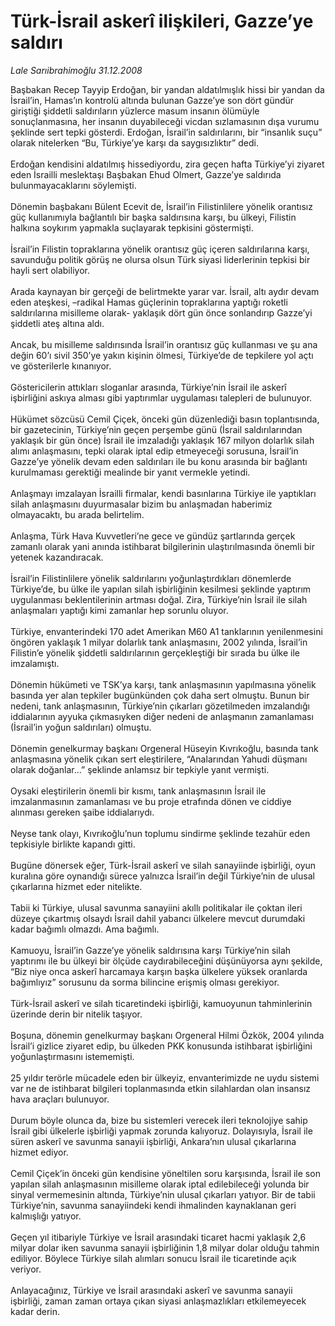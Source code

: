 # Türk-İsrail askerî ilişkileri, Gazze’ye saldırı

*Lale Sarıibrahimoğlu 31.12.2008*

<div class="taraf_structure_2col_1zq">
<div class="margen_n">



 <p>Başbakan Recep Tayyip Erdoğan, bir yandan aldatılmışlık hissi bir yandan da İsrail’in, Hamas’ın kontrolü altında bulunan Gazze’ye son dört gündür giriştiği şiddetli saldırıların yüzlerce masum insanın ölümüyle sonuçlanmasına, her insanın duyabileceği vicdan sızlamasının dışa vurumu şeklinde sert tepki gösterdi. Erdoğan, İsrail’in saldırılarını, bir “insanlık suçu” olarak nitelerken “Bu, Türkiye’ye karşı da saygısızlıktır” dedi. <br/><br/>Erdoğan kendisini aldatılmış hissediyordu, zira geçen hafta Türkiye’yi ziyaret eden İsrailli meslektaşı Başbakan Ehud Olmert, Gazze’ye saldırıda bulunmayacaklarını söylemişti. <br/><br/>Dönemin başbakanı Bülent Ecevit de, İsrail’in Filistinlilere yönelik orantısız güç kullanımıyla bağlantılı bir başka saldırısına karşı, bu ülkeyi, Filistin halkına soykırım yapmakla suçlayarak tepkisini göstermişti. <br/><br/>İsrail’in Filistin topraklarına yönelik orantısız güç içeren saldırılarına karşı, savunduğu politik görüş ne olursa olsun Türk siyasi liderlerinin tepkisi bir hayli sert olabiliyor. <br/><br/>Arada kaynayan bir gerçeği de belirtmekte yarar var. İsrail, altı aydır devam eden ateşkesi, –radikal Hamas güçlerinin topraklarına yaptığı roketli saldırılarına misilleme olarak- yaklaşık dört gün önce sonlandırıp Gazze’yi şiddetli ateş altına aldı. <br/><br/>Ancak, bu misilleme saldırısında İsrail’in orantısız güç kullanması ve şu ana değin 60’ı sivil 350’ye yakın kişinin ölmesi, Türkiye’de de tepkilere yol açtı ve gösterilerle kınanıyor. <br/><br/>Göstericilerin attıkları sloganlar arasında, Türkiye’nin İsrail ile askerî işbirliğini askıya alması gibi yaptırımlar uygulaması talepleri de bulunuyor. <br/><br/>Hükümet sözcüsü Cemil Çiçek, önceki gün düzenlediği basın toplantısında, bir gazetecinin, Türkiye’nin geçen perşembe günü (İsrail saldırılarından yaklaşık bir gün önce) İsrail ile imzaladığı yaklaşık 167 milyon dolarlık silah alımı anlaşmasını, tepki olarak iptal edip etmeyeceği sorusuna, İsrail’in Gazze’ye yönelik devam eden saldırıları ile bu konu arasında bir bağlantı kurulmaması gerektiği mealinde bir yanıt vermekle yetindi. <br/><br/>Anlaşmayı imzalayan İsrailli firmalar, kendi basınlarına Türkiye ile yaptıkları silah anlaşmasını duyurmasalar bizim bu anlaşmadan haberimiz olmayacaktı, bu arada belirtelim. <br/><br/>Anlaşma, Türk Hava Kuvvetleri’ne gece ve gündüz şartlarında gerçek zamanlı olarak yani anında istihbarat bilgilerinin ulaştırılmasında önemli bir yetenek kazandıracak. <br/><br/>İsrail’in Filistinlilere yönelik saldırılarını yoğunlaştırdıkları dönemlerde Türkiye’de, bu ülke ile yapılan silah işbirliğinin kesilmesi şeklinde yaptırım uygulanması beklentilerinin artması doğal. Zira, Türkiye’nin İsrail ile silah anlaşmaları yaptığı kimi zamanlar hep sorunlu oluyor. <br/><br/>Türkiye, envanterindeki 170 adet Amerikan M60 A1 tanklarının yenilenmesini öngören yaklaşık 1 milyar dolarlık tank anlaşmasını, 2002 yılında, İsrail’in Filistin’e yönelik şiddetli saldırılarının gerçekleştiği bir sırada bu ülke ile imzalamıştı. <br/><br/>Dönemin hükümeti ve TSK’ya karşı, tank anlaşmasının yapılmasına yönelik basında yer alan tepkiler bugünkünden çok daha sert olmuştu. Bunun bir nedeni, tank anlaşmasının, Türkiye’nin çıkarları gözetilmeden imzalandığı iddialarının ayyuka çıkmasıyken diğer nedeni de anlaşmanın zamanlaması (İsrail’in yoğun saldırıları) olmuştu. <br/><br/>Dönemin genelkurmay başkanı Orgeneral Hüseyin Kıvrıkoğlu, basında tank anlaşmasına yönelik çıkan sert eleştirilere, “Analarından Yahudi düşmanı olarak doğanlar...” şeklinde anlamsız bir tepkiyle yanıt vermişti. <br/><br/>Oysaki eleştirilerin önemli bir kısmı, tank anlaşmasının İsrail ile imzalanmasının zamanlaması ve bu proje etrafında dönen ve ciddiye alınması gereken şaibe iddialarıydı. <br/><br/>Neyse tank olayı, Kıvrıkoğlu’nun toplumu sindirme şeklinde tezahür eden tepkisiyle birlikte kapandı gitti. <br/><br/>Bugüne dönersek eğer, Türk-İsrail askerî ve silah sanayiinde işbirliği, oyun kuralına göre oynandığı sürece yalnızca İsrail’in değil Türkiye’nin de ulusal çıkarlarına hizmet eder nitelikte. <br/><br/>Tabii ki Türkiye, ulusal savunma sanayiini akıllı politikalar ile çoktan ileri düzeye çıkartmış olsaydı İsrail dahil yabancı ülkelere mevcut durumdaki kadar bağımlı olmazdı. Ama bağımlı. <br/><br/>Kamuoyu, İsrail’in Gazze’ye yönelik saldırısına karşı Türkiye’nin silah yaptırımı ile bu ülkeyi bir ölçüde caydırabileceğini düşünüyorsa aynı şekilde, “Biz niye onca askerî harcamaya karşın başka ülkelere yüksek oranlarda bağımlıyız” sorusunu da sorma bilincine erişmiş olması gerekiyor. <br/><br/>Türk-İsrail askerî ve silah ticaretindeki işbirliği, kamuoyunun tahminlerinin üzerinde derin bir nitelik taşıyor. <br/><br/>Boşuna, dönemin genelkurmay başkanı Orgeneral Hilmi Özkök, 2004 yılında İsrail’i gizlice ziyaret edip, bu ülkeden PKK konusunda istihbarat işbirliğini yoğunlaştırmasını istememişti. <br/><br/>25 yıldır terörle mücadele eden bir ülkeyiz, envanterimizde ne uydu sistemi var ne de istihbarat bilgileri toplanmasında etkin silahlardan olan insansız hava araçları bulunuyor. <br/><br/>Durum böyle olunca da, bize bu sistemleri verecek ileri teknolojiye sahip İsrail gibi ülkelerle işbirliği yapmak zorunda kalıyoruz. Dolayısıyla, İsrail ile süren askerî ve savunma sanayii işbirliği, Ankara’nın ulusal çıkarlarına hizmet ediyor. <br/><br/>Cemil Çiçek’in önceki gün kendisine yöneltilen soru karşısında, İsrail ile son yapılan silah anlaşmasının misilleme olarak iptal edilebileceği yolunda bir sinyal vermemesinin altında, Türkiye’nin ulusal çıkarları yatıyor. Bir de tabii Türkiye’nin, savunma sanayiindeki kendi ihmalinden kaynaklanan geri kalmışlığı yatıyor. <br/><br/>Geçen yıl itibariyle Türkiye ve İsrail arasındaki ticaret hacmi yaklaşık 2,6 milyar dolar iken savunma sanayii işbirliğinin 1,8 milyar dolar olduğu tahmin ediliyor. Böylece Türkiye silah alımları sonucu İsrail ile ticaretinde açık veriyor. <br/><br/>Anlayacağınız, Türkiye ve İsrail arasındaki askerî ve savunma sanayii işbirliği, zaman zaman ortaya çıkan siyasi anlaşmazlıkları etkilemeyecek kadar derin.</p>

<br/>


<div id="taraf_not">
</div>

</div>


</div>
